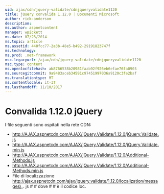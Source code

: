 ```yaml
---
uid: ajax/cdn/jquery-validate/cdnjqueryvalidate1120
title: jQuery convalida 1.12.0 | Documenti Microsoft
author: rick-anderson
description: 
ms.author: aspnetcontent
manager: wpickett
ms.date: 07/23/2014
ms.topic: article
ms.assetid: 440fcc77-2a3b-48e5-b492-29191823747f
ms.technology: 
ms.prod: .net-framework
msc.legacyurl: /ajax/cdn/jquery-validate/cdnjqueryvalidate1120
msc.type: content
ms.openlocfilehash: ab8766538b20981faab92f926eb6efae76fa0903
ms.sourcegitcommit: 9a9483aceb34591c97451997036a9120c3fe2baf
ms.translationtype: MT
ms.contentlocale: it-IT
ms.lasthandoff: 11/10/2017
---
```

<a name="jquery-validation-1120"></a>Convalida 1.12.0 jQuery
====================
I file seguenti sono ospitati nella rete CDN:

- http://AJAX.aspnetcdn.com/AJAX/jQuery.Validate/1.12.0/jQuery.Validate.js
- http://AJAX.aspnetcdn.com/AJAX/jQuery.Validate/1.12.0/jQuery.Validate.min.js
- http://AJAX.aspnetcdn.com/AJAX/jQuery.Validate/1.12.0/Additional-Methods.js
- http://AJAX.aspnetcdn.com/AJAX/jQuery.Validate/1.12.0/Additional-Methods.min.js
- File di localizzazione http://ajax.aspnetcdn.com/ajax/jquery.validate/1.12.0/localization/messages\_. js # # dove # # è il codice loc.
